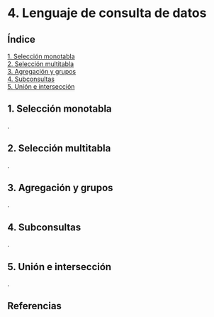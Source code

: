 # 4. Lenguaje de consulta de datos

## Índice

[1. Selección monotabla](#1-selección-monotabla)  
[2. Selección multitabla](#2-selección-multitabla)  
[3. Agregación y grupos](#3-agregación-y-grupos)  
[4. Subconsultas](#4-subconsultas)  
[5. Unión e intersección](#5-unión-e-intersección)

## 1. Selección monotabla

.

## 2. Selección multitabla

.

## 3. Agregación y grupos

.

## 4. Subconsultas

.

## 5. Unión e intersección

.

## Referencias

[]()